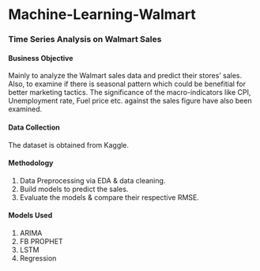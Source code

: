 # Machine-Learning-Walmart

### Time Series Analysis on Walmart Sales

#### Business Objective
Mainly to analyze the Walmart sales data and predict their stores’ sales. Also, to examine if there is seasonal pattern which could be benefitial for better marketing tactics. The significance of the macro-indicators like CPI, Unemployment rate, Fuel price etc. against the sales figure have also been examined.


#### Data Collection
The dataset is obtained from Kaggle.


#### Methodology
1. Data Preprocessing via EDA & data cleaning. <br /> 
2. Build models to predict the sales. <br /> 
3. Evaluate the models & compare their respective RMSE. <br /> 


#### Models Used
1. ARIMA
2. FB PROPHET
3. LSTM
4. Regression
